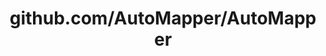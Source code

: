 ---
layout: post
title: github.com/AutoMapper/AutoMapper
categories: link
tags: [انگلیسی, برنامه‌نویسی]
---